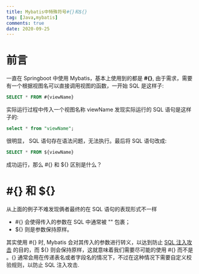 ```yaml
---
title: Mybatis中特殊符号#{}和${}
tag: [Java,mybatis]
comments: true
date: 2020-09-25
---
```


# 前言

一直在 Springboot 中使用 Mybatis，基本上使用到的都是 **#{}**, 由于需求，需要有一个根据视图名可以直接调用视图的函数，一开始 SQL 是这样子:

```sql
SELECT * FROM #{viewName}
```
实际运行过程中传入一个视图名称 viewName 发现实际运行的 SQL 语句是这样子的:
```sql
select * from "viewName";
```
 很明显， SQL 语句存在语法问题，无法执行。最后将 SQL 语句改成:
```sql
SELECT * FROM ${viewName}
```
成功运行，那么 #{} 和 ${} 区别是什么？

# #{} 和 ${}

从上面的例子不难发现俩者最终的在 SQL 语句的表现形式不一样

- \#{} 会使得传入的参数在 SQL 中通常被 "" 包裹；
- ${} 则是参数保持原样。


其实使用 #{} 时, Mybatis 会对其传入的参数进行转义，以达到防止 [SQL 注入攻击](https://baike.baidu.com/item/SQL注入攻击) 的目的，而 ${} 则会保持原样，这就意味着我们需要尽可能的使用 #{} 而不是 ${}。${} 通常会用在传递表名或者字段名的情况下，不过在这种情况下需要自定义校验规则，以防止 SQL 注入攻击.

